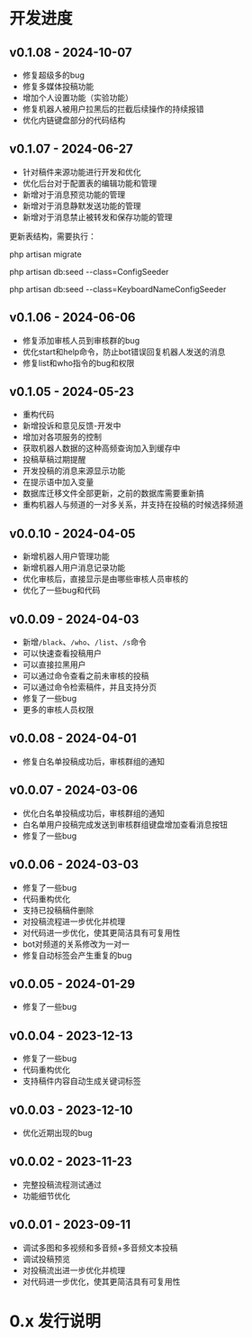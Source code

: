 # 开发进度

## v0.1.08 - 2024-10-07
* 修复超级多的bug
* 修复多媒体投稿功能
* 增加个人设置功能（实验功能）
* 修复机器人被用户拉黑后的拦截后续操作的持续报错
* 优化内链键盘部分的代码结构



## v0.1.07 - 2024-06-27
* 针对稿件来源功能进行开发和优化
* 优化后台对于配置表的编辑功能和管理
* 新增对于消息预览功能的管理
* 新增对于消息静默发送功能的管理
* 新增对于消息禁止被转发和保存功能的管理

更新表结构，需要执行：

php artisan migrate

php artisan db:seed --class=ConfigSeeder

php artisan db:seed --class=KeyboardNameConfigSeeder

## v0.1.06 - 2024-06-06
* 修复添加审核人员到审核群的bug
* 优化start和help命令，防止bot错误回复机器人发送的消息
* 修复list和who指令的bug和权限

## v0.1.05 - 2024-05-23
* 重构代码
* 新增投诉和意见反馈-开发中
* 增加对各项服务的控制
* 获取机器人数据的这种高频查询加入到缓存中
* 投稿草稿过期提醒
* 开发投稿的消息来源显示功能
* 在提示语中加入变量
* 数据库迁移文件全部更新，之前的数据库需要重新搞
* 重构机器人与频道的一对多关系，并支持在投稿的时候选择频道

## v0.0.10 - 2024-04-05
* 新增机器人用户管理功能
* 新增机器人用户消息记录功能
* 优化审核后，直接显示是由哪些审核人员审核的
* 优化了一些bug和代码

## v0.0.09 - 2024-04-03
* 新增`/black`、`/who`、`/list`、`/s`命令
* 可以快速查看投稿用户
* 可以直接拉黑用户
* 可以通过命令查看之前未审核的投稿
* 可以通过命令检索稿件，并且支持分页
* 修复了一些bug
* 更多的审核人员权限

## v0.0.08 - 2024-04-01
* 修复白名单投稿成功后，审核群组的通知

## v0.0.07 - 2024-03-06
* 优化白名单投稿成功后，审核群组的通知
* 白名单用户投稿完成发送到审核群组键盘增加查看消息按钮
* 修复了一些bug

## v0.0.06 - 2024-03-03
* 修复了一些bug
* 代码重构优化
* 支持已投稿稿件删除
* 对投稿流程进一步优化并梳理
* 对代码进一步优化，使其更简洁具有可复用性
* bot对频道的关系修改为一对一
* 修复自动标签会产生重复的bug

## v0.0.05 - 2024-01-29
* 修复了一些bug

## v0.0.04 - 2023-12-13
* 修复了一些bug
* 代码重构优化
* 支持稿件内容自动生成关键词标签

## v0.0.03 - 2023-12-10
* 优化近期出现的bug

## v0.0.02 - 2023-11-23
* 完整投稿流程测试通过
* 功能细节优化

## v0.0.01 - 2023-09-11

* 调试多图和多视频和多音频+多音频文本投稿
* 调试投稿预览
* 对投稿流出进一步优化并梳理
* 对代码进一步优化，使其更简洁具有可复用性

# 0.x 发行说明

